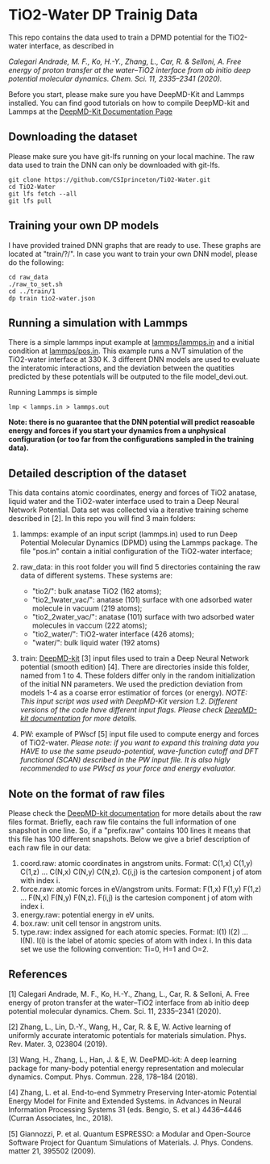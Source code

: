 # TiO2-Water DP Trainig Data #

This repo contains the data used to train a DPMD potential for the TiO2-water interface, as described in 

*Calegari Andrade, M. F., Ko, H.-Y., Zhang, L., Car, R. & Selloni, A. Free energy of proton transfer at the water–TiO2 interface from ab initio deep potential molecular dynamics. Chem. Sci. 11, 2335–2341 (2020).*

Before you start, please make sure you have DeepMD-Kit and Lammps installed. You can find good tutorials on how to compile DeepMD-kit and Lammps at the [DeepMD-Kit Documentation Page](https://docs.deepmodeling.com/projects/deepmd/en/master/)

## Downloading the dataset ##

Please make sure you have git-lfs running on your local machine. The raw data used to train the DNN can only be downloaded with git-lfs.

```
git clone https://github.com/CSIprinceton/TiO2-Water.git
cd TiO2-Water
git lfs fetch --all
git lfs pull
```

## Training your own DP models ##

I have provided trained DNN graphs that are ready to use. These graphs are located at "train/?/". In case you want to train your own DNN model, please do the following:

```
cd raw_data
./raw_to_set.sh
cd ../train/1
dp train tio2-water.json
```

## Running a simulation with Lammps ##

There is a simple lammps input example at [lammps/lammps.in](lammps/lammps.in) and a initial condition at [lammps/pos.in](lammps/pos.in). This example runs a NVT simulation of the TiO2-water interface at 330 K. 3 different DNN models are used to evaluate the interatomic interactions, and the deviation between the quatities predicted by these potentials will be outputed to the file model_devi.out.

Running Lammps is simple

```
lmp < lammps.in > lammps.out
```

**Note: there is no guarantee that the DNN potential will predict reasoable energy and forces if you start your dynamics from a unphysical configuration (or too far from the configurations sampled in the training data).**

## Detailed description of the dataset ##

This data contains atomic coordinates, energy and forces of TiO2 anatase, liquid water and the TiO2-water interface used to train a Deep Neural Network Potential. Data set was collected via a iterative training scheme described in [2]. In this repo you will find 3 main folders:

1. lammps: example of an input script (lammps.in) used to run Deep Potential Molecular Dynamics (DPMD) using the Lammps package. The file "pos.in" contain a initial configuration of the TiO2-water interface;

2. raw_data: in this root folder you will find 5 directories containing the raw data of different systems. These systems are: 
   * "tio2/": bulk anatase TiO2 (162 atoms); 
   * "tio2_1water_vac/": anatase (101) surface with one adsorbed water molecule in vacuum (219 atoms);
   * "tio2_2water_vac/": anatase (101) surface with two adsorbed water molecules in vaccum (222 atoms);
   * "tio2_water/": TiO2-water interface (426 atoms); 
   * "water/": bulk liquid water (192 atoms)

3. train: [DeepMD-kit](https://github.com/deepmodeling/deepmd-kit) [3] input files used to train a Deep Neural Network potential (smooth edition) [4]. There are directories inside this folder, named from 1 to 4. These folders differ only in the random initialization of the initial NN parameters. We used the prediction deviation from models 1-4 as a coarse error estimatior of forces (or energy).   *NOTE: This input script was used with DeepMD-Kit version 1.2. Different versions of the code have different input flags. Please check [DeepMD-kit documentation](https://deepmd.readthedocs.io/en/master/) for more details.*

4. PW: example of PWscf [5] input file used to compute energy and forces of TiO2-water. *Please note: if you want to expand this training data you HAVE to use the same pseudo-potential, wave-function cutoff and DFT functional (SCAN) described in the PW input file. It is also higly recommended to use PWscf as your force and energy evaluator.*

## Note on the format of raw files ##

   Please check the [DeepMD-kit documentation](https://deepmd.readthedocs.io/en/master/) for more details about the raw files format. Briefly, each raw file contains the full information of one snapshot in one line. So, if a "prefix.raw" contains 100 lines it means that this file has 100 different snapshots. Below we give a brief description of each raw file in our data:

   1. coord.raw: atomic coordinates in angstrom units. Format: C(1,x) C(1,y) C(1,z) ... C(N,x) C(N,y) C(N,z). C(i,j) is the cartesion component j of atom with index i.
   2. force.raw: atomic forces in eV/angstrom units. Format: F(1,x) F(1,y) F(1,z) ... F(N,x) F(N,y) F(N,z). F(i,j) is the cartesion component j of atom with index i.
   3. energy.raw: potential energy in eV units.
   4. box.raw: unit cell tensor in angstrom units.
   5. type.raw: index assigned for each atomic species. Format: I(1) I(2) ... I(N). I(i) is the label of atomic species of atom with index i. In this data set we use the following convention: Ti=0, H=1 and O=2.

## References ##

[1] Calegari Andrade, M. F., Ko, H.-Y., Zhang, L., Car, R. & Selloni, A. Free energy of proton transfer at the water–TiO2 interface from ab initio deep potential molecular dynamics. Chem. Sci. 11, 2335–2341 (2020).

[2] Zhang, L., Lin, D.-Y., Wang, H., Car, R. & E, W. Active learning of uniformly accurate interatomic potentials for materials simulation. Phys. Rev. Mater. 3, 023804 (2019).

[3] Wang, H., Zhang, L., Han, J. & E, W. DeePMD-kit: A deep learning package for many-body potential energy representation and molecular dynamics. Comput. Phys. Commun. 228, 178–184 (2018).

[4] Zhang, L. et al. End-to-end Symmetry Preserving Inter-atomic Potential Energy Model for Finite and Extended Systems. in Advances in Neural Information Processing Systems 31 (eds. Bengio, S. et al.) 4436–4446 (Curran Associates, Inc., 2018).

[5] Giannozzi, P. et al. Quantum ESPRESSO: a Modular and Open-Source Software Project for Quantum Simulations of Materials. J. Phys. Condens. matter 21, 395502 (2009). 
